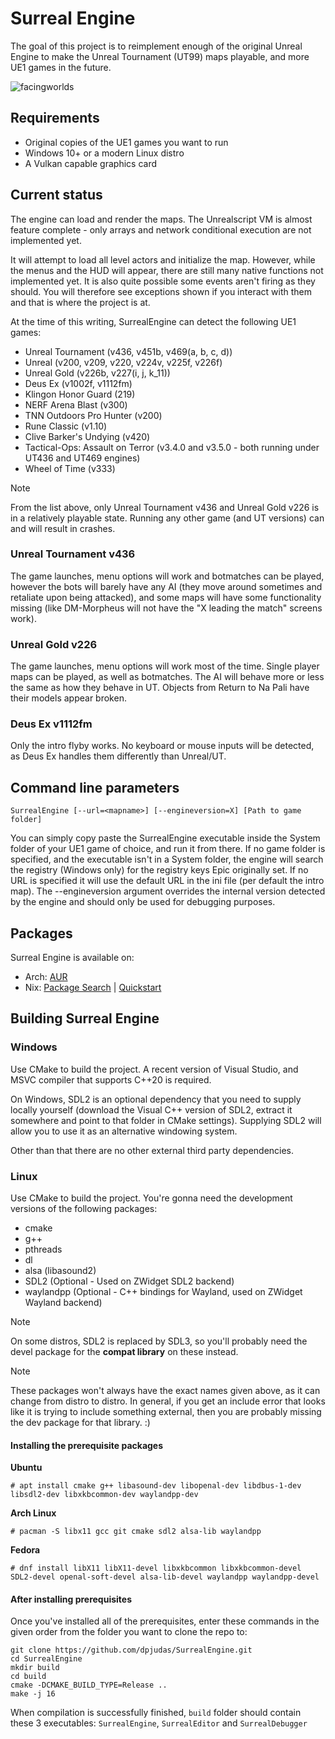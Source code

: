 # Surreal Engine

The goal of this project is to reimplement enough of the original Unreal Engine to make the Unreal Tournament (UT99) maps playable, and more UE1 games in the future.

![facingworlds](https://user-images.githubusercontent.com/5136903/125014285-afc65580-e06d-11eb-80c0-0a1992a7d0ff.jpg)

## Requirements

* Original copies of the UE1 games you want to run
* Windows 10+ or a modern Linux distro
* A Vulkan capable graphics card

## Current status

The engine can load and render the maps. The Unrealscript VM is almost feature complete - only arrays and network conditional execution are not implemented yet.

It will attempt to load all level actors and initialize the map. However, while the menus and the HUD will appear, there are still many native functions not implemented yet. It is also quite possible some events aren't firing as they should. You will therefore see exceptions shown if you interact with them and that is where the project is at.

At the time of this writing, SurrealEngine can detect the following UE1 games:

* Unreal Tournament (v436, v451b, v469(a, b, c, d))
* Unreal (v200, v209, v220, v224v, v225f, v226f)
* Unreal Gold (v226b, v227(i, j, k_11))
* Deus Ex (v1002f, v1112fm)
* Klingon Honor Guard (219)
* NERF Arena Blast (v300)
* TNN Outdoors Pro Hunter (v200)
* Rune Classic (v1.10)
* Clive Barker's Undying (v420)
* Tactical-Ops: Assault on Terror (v3.4.0 and v3.5.0 - both running under UT436 and UT469 engines)
* Wheel of Time (v333)

> [!NOTE]
> From the list above, only Unreal Tournament v436 and Unreal Gold v226 is in a relatively playable state. Running any other game (and UT versions) can and will result in crashes.

### Unreal Tournament v436

The game launches, menu options will work and botmatches can be played, however the bots will barely have any AI (they move around sometimes and retaliate upon being attacked), and some maps will have some functionality missing (like DM-Morpheus will not have the "X leading the match" screens work).

### Unreal Gold v226

The game launches, menu options will work most of the time. Single player maps can be played, as well as botmatches. The AI will behave more or less the same as how they behave in UT. Objects from Return to Na Pali have their models appear broken.

### Deus Ex v1112fm

Only the intro flyby works. No keyboard or mouse inputs will be detected, as Deus Ex handles them differently than Unreal/UT. 

## Command line parameters

`SurrealEngine [--url=<mapname>] [--engineversion=X] [Path to game folder]`

You can simply copy paste the SurrealEngine executable inside the System folder of your UE1 game of choice, and run it from there. If no game folder is specified, and the executable isn't in a System folder, the engine will search the registry (Windows only) for the registry keys Epic originally set. If no URL is specified it will use the default URL in the ini file (per default the intro map). The --engineversion argument overrides the internal version detected by the engine and should only be used for debugging purposes.

## Packages

Surreal Engine is available on:

* Arch: [AUR](https://aur.archlinux.org/packages/surrealengine-git)
* Nix: [Package Search](https://search.nixos.org/packages?channel=unstable&show=surreal-engine) | [Quickstart](https://github.com/NixOS/nixpkgs/pull/337069)

## Building Surreal Engine

### Windows

Use CMake to build the project. A recent version of Visual Studio, and MSVC compiler that supports C++20 is required.

On Windows, SDL2 is an optional dependency that you need to supply locally yourself (download the Visual C++ version of SDL2, extract it somewhere and point to that folder in CMake settings). Supplying SDL2 will allow you to use it as an alternative windowing system.

Other than that there are no other external third party dependencies.

### Linux

Use CMake to build the project. You're gonna need the development versions of the following packages:

* cmake
* g++
* pthreads
* dl
* alsa (libasound2)
* SDL2 (Optional - Used on ZWidget SDL2 backend)
* waylandpp (Optional - C++ bindings for Wayland, used on ZWidget Wayland backend)

> [!NOTE] 
> On some distros, SDL2 is replaced by SDL3, so you'll probably need the devel package for the **compat library** on these instead.

> [!NOTE] 
> These packages won't always have the exact names given above, as it can change from distro to distro. In general, if you get an include error that looks like it is trying to include something external, then you are probably missing the dev package for that library. :)

#### Installing the prerequisite packages

**Ubuntu**

    # apt install cmake g++ libasound-dev libopenal-dev libdbus-1-dev libsdl2-dev libxkbcommon-dev waylandpp-dev

**Arch Linux**

    # pacman -S libx11 gcc git cmake sdl2 alsa-lib waylandpp
    
**Fedora**

    # dnf install libX11 libX11-devel libxkbcommon libxkbcommon-devel SDL2-devel openal-soft-devel alsa-lib-devel waylandpp waylandpp-devel

#### After installing prerequisites

Once you've installed all of the prerequisites, enter these commands in the given order from the folder you want to clone the repo to:

    git clone https://github.com/dpjudas/SurrealEngine.git
    cd SurrealEngine
    mkdir build
    cd build
    cmake -DCMAKE_BUILD_TYPE=Release ..
    make -j 16

When compilation is successfully finished, `build` folder should contain these 3 executables: `SurrealEngine`, `SurrealEditor` and `SurrealDebugger`
